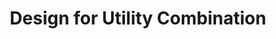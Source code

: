 ---
permalink: /docs/utility_design/
title: "Design for Utility Combination"
layout: single
toc: true

---
